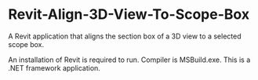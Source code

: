 # Revit-Align-3D-View-To-Scope-Box
A Revit application that aligns the section box of a 3D view to a selected scope box.

An installation of Revit is required to run. Compiler is MSBuild.exe. This is a .NET framework application.
